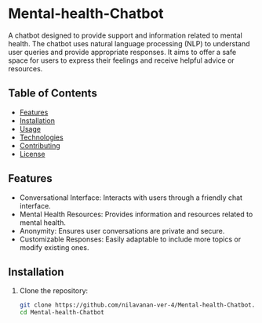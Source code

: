 # Mental-health-Chatbot

A chatbot designed to provide support and information related to mental health. The chatbot uses natural language processing (NLP) to understand user queries and provide appropriate responses. It aims to offer a safe space for users to express their feelings and receive helpful advice or resources.

## Table of Contents

- [Features](#features)
- [Installation](#installation)
- [Usage](#usage)
- [Technologies](#technologies)
- [Contributing](#contributing)
- [License](#license)

## Features

- Conversational Interface: Interacts with users through a friendly chat interface.
- Mental Health Resources: Provides information and resources related to mental health.
- Anonymity: Ensures user conversations are private and secure.
- Customizable Responses: Easily adaptable to include more topics or modify existing ones.

## Installation

1. Clone the repository:
   ```sh
   git clone https://github.com/nilavanan-ver-4/Mental-health-Chatbot.git
   cd Mental-health-Chatbot
   ```
